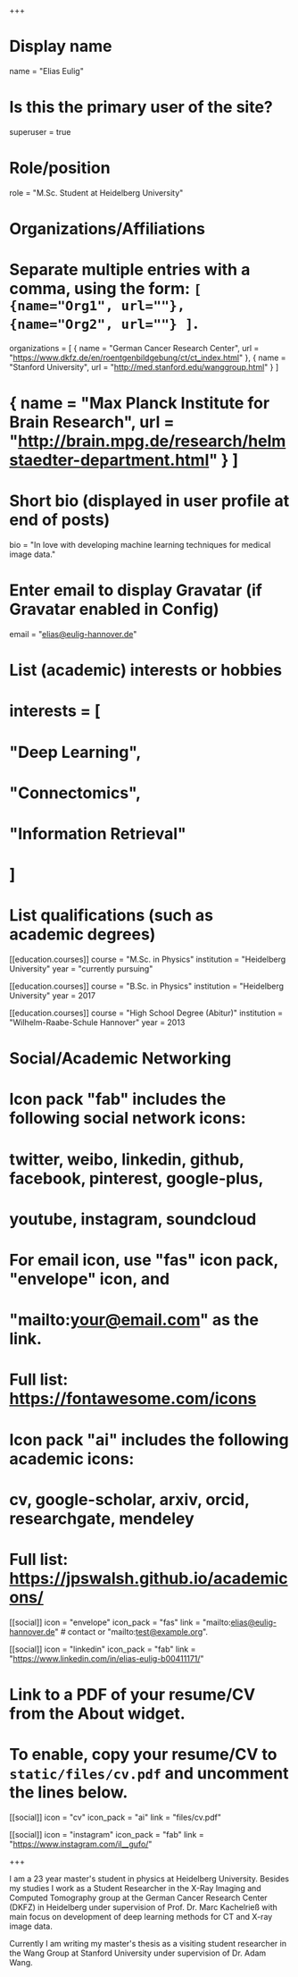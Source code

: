 +++
# Display name
name = "Elias Eulig"

# Is this the primary user of the site?
superuser = true

# Role/position
role = "M.Sc. Student at Heidelberg University"

# Organizations/Affiliations
#   Separate multiple entries with a comma, using the form: `[ {name="Org1", url=""}, {name="Org2", url=""} ]`.
organizations = [ { name = "German Cancer Research Center", url = "https://www.dkfz.de/en/roentgenbildgebung/ct/ct_index.html" },
{ name = "Stanford University", url = "http://med.stanford.edu/wanggroup.html" } ]
# { name = "Max Planck Institute for Brain Research", url = "http://brain.mpg.de/research/helmstaedter-department.html" } ]

# Short bio (displayed in user profile at end of posts)
bio = "In love with developing machine learning techniques for medical image data."

# Enter email to display Gravatar (if Gravatar enabled in Config)
email = "elias@eulig-hannover.de"

# List (academic) interests or hobbies
# interests = [
#  "Deep Learning",
#  "Connectomics",
#  "Information Retrieval"
# ]

# List qualifications (such as academic degrees)
[[education.courses]]
  course = "M.Sc. in Physics"
  institution = "Heidelberg University"
  year = "currently pursuing"

[[education.courses]]
  course = "B.Sc. in Physics"
  institution = "Heidelberg University"
  year = 2017

[[education.courses]]
  course = "High School Degree (Abitur)"
  institution = "Wilhelm-Raabe-Schule Hannover"
  year = 2013
  
# Social/Academic Networking
#
# Icon pack "fab" includes the following social network icons:
#
#   twitter, weibo, linkedin, github, facebook, pinterest, google-plus,
#   youtube, instagram, soundcloud
#
#   For email icon, use "fas" icon pack, "envelope" icon, and
#   "mailto:your@email.com" as the link.
#
#   Full list: https://fontawesome.com/icons
#
# Icon pack "ai" includes the following academic icons:
#
#   cv, google-scholar, arxiv, orcid, researchgate, mendeley
#
#   Full list: https://jpswalsh.github.io/academicons/

[[social]]
  icon = "envelope"
  icon_pack = "fas"
  link = "mailto:elias@eulig-hannover.de"  # contact or "mailto:test@example.org".

[[social]]
  icon = "linkedin"
  icon_pack = "fab"
  link = "https://www.linkedin.com/in/elias-eulig-b00411171/"

# Link to a PDF of your resume/CV from the About widget.
# To enable, copy your resume/CV to `static/files/cv.pdf` and uncomment the lines below.
[[social]]
  icon = "cv"
  icon_pack = "ai"
  link = "files/cv.pdf"

[[social]]
  icon = "instagram"
  icon_pack = "fab"
  link = "https://www.instagram.com/il__gufo/"

+++

I am a 23 year master's student in physics at Heidelberg University. Besides my studies I work as a Student Researcher in the X-Ray Imaging and Computed Tomography group at the German Cancer Research Center (DKFZ) in Heidelberg under supervision of Prof. Dr. Marc Kachelrieß with main focus on development of deep learning methods for CT and X-ray image data.

Currently I am writing my master's thesis as a visiting student researcher in the Wang Group at Stanford University under supervision of Dr. Adam Wang.

